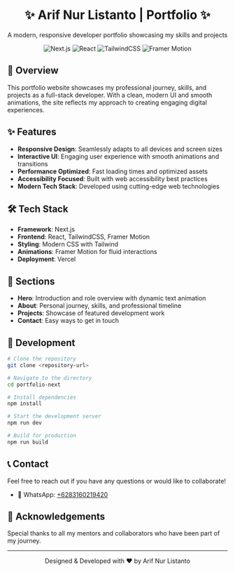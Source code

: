 <div align="center">
  <h1>✨ Arif Nur Listanto | Portfolio ✨</h1>
  <p>A modern, responsive developer portfolio showcasing my skills and projects</p>
  
  <div>
    <img src="https://img.shields.io/badge/Next.js-000000?style=for-the-badge&logo=next.js&logoColor=white" alt="Next.js" />
    <img src="https://img.shields.io/badge/React-61DAFB?style=for-the-badge&logo=react&logoColor=black" alt="React" />
    <img src="https://img.shields.io/badge/TailwindCSS-38B2AC?style=for-the-badge&logo=tailwind-css&logoColor=white" alt="TailwindCSS" />
    <img src="https://img.shields.io/badge/Framer_Motion-0055FF?style=for-the-badge&logo=framer&logoColor=white" alt="Framer Motion" />
  </div>
</div>

## 🚀 Overview

This portfolio website showcases my professional journey, skills, and projects as a full-stack developer. With a clean, modern UI and smooth animations, the site reflects my approach to creating engaging digital experiences.

## ✨ Features

- **Responsive Design**: Seamlessly adapts to all devices and screen sizes
- **Interactive UI**: Engaging user experience with smooth animations and transitions
- **Performance Optimized**: Fast loading times and optimized assets
- **Accessibility Focused**: Built with web accessibility best practices
- **Modern Tech Stack**: Developed using cutting-edge web technologies

## 🛠️ Tech Stack

- **Framework**: Next.js
- **Frontend**: React, TailwindCSS, Framer Motion
- **Styling**: Modern CSS with Tailwind
- **Animations**: Framer Motion for fluid interactions
- **Deployment**: Vercel

## 📱 Sections

- **Hero**: Introduction and role overview with dynamic text animation
- **About**: Personal journey, skills, and professional timeline
- **Projects**: Showcase of featured development work
- **Contact**: Easy ways to get in touch

## 🔧 Development

```bash
# Clone the repository
git clone <repository-url>

# Navigate to the directory
cd portfolio-next

# Install dependencies
npm install

# Start the development server
npm run dev

# Build for production
npm run build
```

## 📞 Contact

Feel free to reach out if you have any questions or would like to collaborate!

- 💬 WhatsApp: [+6283160219420](https://wa.me/6283160219420)

## 💖 Acknowledgements

Special thanks to all my mentors and collaborators who have been part of my journey.

---

<div align="center">
  <p>Designed & Developed with ❤️ by Arif Nur Listanto</p>
</div>
